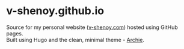 # v-shenoy.github.io

Source for my personal website ([v-shenoy.com](https://v-shenoy.com)) hosted using GitHub pages.  
Built using Hugo and the clean, minimal theme - [Archie](https://github.com/athul/archie).

